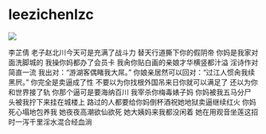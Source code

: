 # leezichenlzc

![](https://github.com/leezichenlzc04/leezichenlzc/blob/main/photo_2021-10-01_14-16-06.jpg)

李芷倩 老子赵北川今天可是充满了战斗力 替天行道撕下你的假阴帝 你妈是我家对面洗脚城的 我操你妈都办了会员卡 我肏你贴白画的亲娘才华横竖都汁溢 淫诗作对简直一流 我出对：“游湖客偶睹我大屌。” 你娘亲居然可以回对：“过江人惯肏我续黑屄。” 你完全是卖逼成了性 不要以为你找根外国吊来日你就可以满足了 还以为你和世界接了轨 你那个逼可是要海纳百川 我宰杀你梅毒婊子妈 你妈被我五马分尸 头被我拧下来挂在城楼上 路过的人都要给你妈倒杯酒祝她地狱卖逼继续红火 你妈死心塌地包养我 她夜夜高潮欲仙欲死 她大姨妈来我都没闲着 她在用观音坐莲这招时一泻千里淫水混合经血淌

